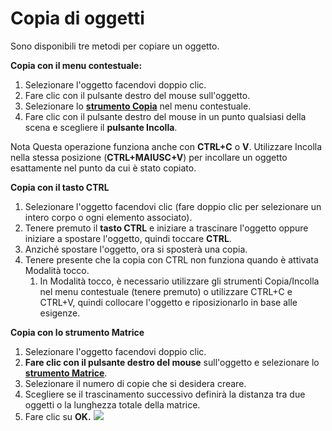 # Copia di oggetti

Sono disponibili tre metodi per copiare un oggetto.

**Copia con il menu contestuale:**

1. Selezionare l'oggetto facendovi doppio clic.
2. Fare clic con il pulsante destro del mouse sull'oggetto.
3. Selezionare lo [**strumento Copia**](tilt-array-copy-and-paste.md) nel menu contestuale.
4. Fare clic con il pulsante destro del mouse in un punto qualsiasi della scena e scegliere il **pulsante Incolla**.

Nota Questa operazione funziona anche con **CTRL+C** o **V**. Utilizzare Incolla nella stessa posizione (**CTRL+MAIUSC+V**) per incollare un oggetto esattamente nel punto da cui è stato copiato.

**Copia con il tasto CTRL**

1. Selezionare l'oggetto facendovi clic (fare doppio clic per selezionare un intero corpo o ogni elemento associato).
2. Tenere premuto il **tasto CTRL** e iniziare a trascinare l'oggetto oppure iniziare a spostare l'oggetto, quindi toccare **CTRL**.
3. Anziché spostare l'oggetto, ora si sposterà una copia.
4. Tenere presente che la copia con CTRL non funziona quando è attivata Modalità tocco.
   1. In Modalità tocco, è necessario utilizzare gli strumenti Copia/Incolla nel menu contestuale (tenere premuto) o utilizzare CTRL+C e CTRL+V, quindi collocare l'oggetto e riposizionarlo in base alle esigenze.

**Copia con lo strumento Matrice**

1. Selezionare l'oggetto facendovi doppio clic.
2. **Fare clic con il pulsante destro del mouse** sull'oggetto e selezionare lo [**strumento Matrice**](tilt-array-copy-and-paste.md).
3. Selezionare il numero di copie che si desidera creare.
4. Scegliere se il trascinamento successivo definirà la distanza tra due oggetti o la lunghezza totale della matrice.
5. Fare clic su **OK.** ![](<../.gitbook/assets/array\_properties (2).png>)
